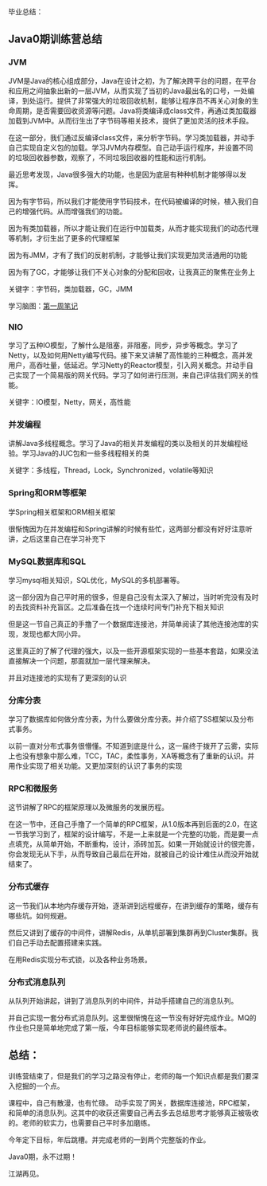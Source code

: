 毕业总结：
## Java0期训练营总结

### JVM

JVM是Java的核心组成部分，Java在设计之初，为了解决跨平台的问题，在平台和应用之间抽象出新的一层JVM，从而实现了当初的Java最出名的口号，一处编译，到处运行。提供了非常强大的垃圾回收机制，能够让程序员不再关心对象的生命周期，是否需要回收资源等问题。Java将类编译成class文件，再通过类加载器加载到JVM中。从而衍生出了字节码等相关技术，提供了更加灵活的技术手段。

在这一部分，我们通过反编译class文件，来分析字节码。学习类加载器，并动手自己实现自定义包的加载。学习JVM内存模型。自己动手运行程序，并设置不同的垃圾回收器参数，观察了，不同垃圾回收器的性能和运行机制。

最近思考发现，Java很多强大的功能，也是因为底层有种种机制才能够得以发挥。

因为有字节码，所以我们才能使用字节码技术，在代码被编译的时候，植入我们自己的增强代码。从而增强我们的功能。

因为有类加载器，所以才能让我们在运行中加载类，从而才能实现我们的动态代理等机制，才衍生出了更多的代理框架

因为有JMM，才有了我们的反射机制，才能够让我们实现更加灵活通用的功能

因为有了GC，才能够让我们不关心对象的分配和回收，让我真正的聚焦在业务上

关键字：字节码，类加载器，GC，JMM

学习脑图：[第一周笔记](https://github.com/wyc192273/JAVA-000/tree/main/Week_01)

### NIO

学习了五种IO模型，了解什么是阻塞，非阻塞，同步，异步等概念。学习了Netty，以及如何用Netty编写代码。接下来又讲解了高性能的三种概念，高并发用户，高吞吐量，低延迟。学习Netty的Reactor模型，引入网关概念。并动手自己实现了一个简易版的网关代码。学习了如何进行压测，来自己评估我们网关的性能。

关键字：IO模型，Netty，网关，高性能

### 并发编程

讲解Java多线程概念。学习了Java的相关并发编程的类以及相关的并发编程经验。学习Java的JUC包和一些多线程相关的类

关键字：多线程，Thread，Lock，Synchronized，volatile等知识

### Spring和ORM等框架

学Spring相关框架和ORM相关框架

很惭愧因为在并发编程和Spring讲解的时候有些忙，这两部分都没有好好注意听讲，之后这里自己在学习补充下

### MySQL数据库和SQL

学习mysql相关知识，SQL优化，MySQL的多机部署等。

这一部分因为自己平时用的很多，但是自己没有太深入了解过，当时听完没有及时的去找资料补充盲区。之后准备在找一个连续时间专门补充下相关知识

但是这一节自己真正的手撸了一个数据库连接池，并简单阅读了其他连接池库的实现，发现也都大同小异。

这里真正的了解了代理的强大，以及一些开源框架实现的一些基本套路，如果没法直接解决一个问题，那面就加一层代理来解决。

并且对连接池的实现有了更深刻的认识

### 分库分表

学习了数据库如何做分库分表，为什么要做分库分表。并介绍了SS框架以及分布式事务。

以前一直对分布式事务很懵懂。不知道到底是什么，这一届终于拨开了云雾，实际上也没有想象中那么难，TCC，TAC，柔性事务，XA等概念有了重新的认识。并用作业实现了相关功能。又更加深刻的认识了事务的实现

### RPC和微服务

这节讲解了RPC的框架原理以及微服务的发展历程。

在这一节中，还自己手撸了一个简单的RPC框架，从1.0版本再到后面的2.0，在这一节我学习到了，框架的设计编写，不是一上来就是一个完整的功能，而是要一点点填充，从简单开始，不断重构，设计，添砖加瓦。如果一开始就设计的很完善，你会发现无从下手，从而导致自己最后在开始，就被自己的设计难住从而没开始就结束了。

### 分布式缓存

这一节我们从本地内存缓存开始，逐渐讲到远程缓存，在讲到缓存的策略，缓存有哪些坑。如何规避。

然后又讲到了缓存的中间件，讲解Redis，从单机部署到集群再到Cluster集群。我们自己手动去配置搭建来实践。

在用Redis实现分布式锁，以及各种业务场景。

### 分布式消息队列

从队列开始讲起，讲到了消息队列的中间件，并动手搭建自己的消息队列。

并自己实现一套分布式消息队列。这里很惭愧在这一节没有好好完成作业。MQ的作业也只是简单地完成了第一版，今年目标能够实现老师说的最终版本。



## 总结：

训练营结束了，但是我们的学习之路没有停止，老师的每一个知识点都是我们要深入挖掘的一个点。

课程中，自己有散漫，也有忙碌。 动手实现了网关，数据库连接池，RPC框架，和简单的消息队列。这其中的收获还需要自己再去多去总结思考才能够真正被吸收的。老师的软实力，也需要自己平时多加磨练。

今年定下目标，年后跳槽。并完成老师的一到两个完整版的作业。

Java0期，永不过期！

江湖再见。












